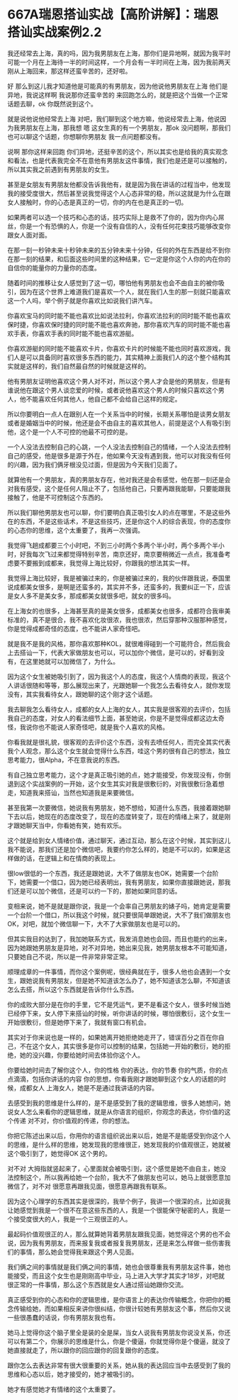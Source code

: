 # 667A瑞恩搭讪实战【高阶讲解】：瑞恩搭讪实战案例2.2

我还经常去上海，真的吗，因为我男朋友在上海，那你们是异地啊，就因为我平时可能一个月在上海待一半的时间这样，一个月会有一半时间在上海，因为我前两天刚从上海回来，那这样还蛮辛苦的，还好啦。

好 那么到这儿我才知道他是可能真的有男朋友，因为他说他男朋友在上海 他们是异地，我说这样啊 我说那你还蛮辛苦的 来回跑怎么的，就是把这个当做一个正常话题去聊，ok 你既然说到这个。

就是说他说他经常去上海 对吧，我们聊到这个地方嘛，他说经常去上海，他说因为我男朋友在上海，那我想 嗯 这女生真的有一个男朋友，那ok 没问题啊，那我们也可以聊这个话题，你想聊你男朋友 我一点问题都没有。

说啊 那你这样来回跑 你们异地，还挺辛苦的这个，所以其实也是给我的真实观念和看法，也是代表我完全不在意他有男朋友这件事情，我们也是还是可以接触的，所以其实我之前遇到有男朋友的女生。

甚至是女朋友有男朋友他都没告诉我他有，就是因为我在讲话的过程当中，他发现我的接受度很大，然后甚至说我觉得这个人心态非常的稳，所以这就是为什么在跟女人接触时，你的心态是真正的一切，你的内在也是真正的一切。

如果两者可以选一个技巧和心态的话，技巧实际上是救不了你的，因为你内心屌丝，你是一个有恐惧的人，你是一个没有自信的人，没有任何花束技巧能够改变你跟女人面对面。

在那一刻一秒钟未来十秒钟未来的五分钟未来十分钟，任何的外在东西是给不到你在那一刻的结果，和后面这些时间里的这种结果，它一定是你这个人你的内在你的自信你的能量你的力量你的态度。

随着时间的推移让女人感觉到了这一切，哪怕他有男朋友也会不由自主的被你吸引，因为在这个世界上难道我们是喜欢一个人，就在我们人生的那一刻就只能喜欢这一个人吗，举个例子就是你喜欢比如说我们讲汽车。

你喜欢宝马的同时能不能也喜欢比如说法拉利，你喜欢法拉利的同时能不能也喜欢保时捷，你喜欢保时捷的同时能不能也喜欢奔驰，那你喜欢汽车的同时能不能也喜欢手表，你喜欢手表的同时能不能也喜欢游艇。

你喜欢游艇的同时能不能喜欢卡片，你喜欢卡片的时候能不能也同时喜欢游戏，我们人是可以具备同时喜欢很多东西的能力，其实精神上面我们人的这个整个结构其实就是这样的，我们自然最自然的时候就是这样的。

他有男朋友证明他喜欢这个男人对不对，所以这个男人才会是他的男朋友，但是有谁说他在跟这个男人谈恋爱的时候，或者说他喜欢这个男人的时候只喜欢这个男人，他不能喜欢任何其他人，他自己都不会给自己这样的规定。

所以你要明白一点人在跟别人在一个关系当中的时候，长期关系哪怕是谈男女朋友或者是婚姻当中的时候，他还是会不由自主的喜欢其他人，前提是这个人有吸引到他，这个是一个人不可控的他最不可控的是。

一个人没法去控制自己的心跳，一个人没法去控制自己的情绪，一个人没法去控制自己的感受，他是很多是源于外在，他如果今天没有遇到我，他可以对我没有任何的兴趣，因为我们俩牙根没见过面，但是因为今天我们见面了。

就算他有一个男朋友，真的男朋友存在，他对我还是会有感觉，他在那一刻还是会对我有感受，这个是任何人阻止不了，包括他自己，只要再跟我能聊，只要能跟我接触了，他是不可控制这个东西的。

所以我们聊他男朋友也可以聊，你们要明白真正吸引女人的点在哪里，不是这些外在的东西，不是这些话术，不是这些技巧，还是你这个人的综合表现，你的态度你的心态你的思维，这个太重要了，我再一次强调。

我觉得飞趟成都要三个小时吧，不到三小时两个多两个半小时，两个多两个半小时，好我每次飞过来都觉得特别辛苦，南京还好，南京要稍微近一点点，我准备考虑要不要搬到成都来，我觉得上海比较好，你跟我的想法其实一样。

我觉得上海比较好，我是被骗过来的，你是被骗过来的，我的伙伴跟我说，泰国里说成都美女很多，是啊是还蛮多的，其实并不多，还蛮多的，我要纠正一下，应该是女人多不是美女多，那成都美女就很多吧，就女的很多吗。

在上海女的也很多，上海甚至真的是美女很多，成都美女也很多，成都符合我审美标准的，真不是很合，我不喜欢化妆很浓，我也很浓，然后穿那种汉服那种感觉，你是觉得成都奇怪的态度，也不能讲人家奇怪吧。

就是我不是我的风格，那你喜欢那种KOL，就很难得碰到一个可能符合，然后我会上去搭讪一下，代表大家做朋友也可以，可以加你个微信，是可以的，好看到没有，在这里她就可以加微信了，为什么。

因为这个女生被她吸引到了，因为我这个人的态度，我这个人情商的表现，我这个人讲话很随和等等，那么展现出来了，光跟她聊一个我怎么去看待女人，就你发现没有，其实我看待女人，跟她聊的这个刚才这个话题。

我去聊我怎么看待女人，成都的女人上海的女人，其实我是很客观的去评价，包括我自己的态度，对女人的看法细节上面，甚至她说，你是不是觉得成都这边太奇怪，我说你也不能说人家奇怪吧，就是我个人喜欢的风格。

你看我就是很礼貌，很客观的去评价这个东西，没有去喷任何人，而完全其实代表我个人观念，那么这个女生就会觉得什么东西，哇这个男的很有自己的想法，独立思考能力，很Alpha，不在意我说的东西。

有自己独立思考能力，这个才是真正吸引她的点，她才能接受，你发现没有，你倒退到这个实战案例的一开始，这个女生其实对我是很敷衍的，对我很敷衍急着想走，知道我来搭讪，当然也知道我是来要微信。

甚至我第一次要微信，她说我有男朋友，她不想给，知道什么东西，我接着跟她聊下去以后，她现在的态度改变了，现在的态度转变了，现在的情绪上来了，就是刚才跟她聊天当中，你看她有笑，她有欢乐。

这个就是给到女人情绪价值，通过聊天，通过互动，那么在这个时候，其实到这儿我不能说，那我们还是加个微信吧，我要约你怎么样的，她是不可以的，如果是这样做的话，在逻辑上和在情商的表现上。

很low很低的一个东西，我还是跟她说，大不了做朋友也OK，她需要一个台阶下，她需要一个借口，因为她已经表明出，我有男朋友，如果你直接跟她说，那我们还是可以加个微信，还是可以约一下的，那她如果同意的话。

变相来说，她不是就是跟你说，我是一个会率自己男朋友的婊子吗，她肯定是需要一个台阶一个借口，所以我这个时候，就只要很简单跟她说，大不了我们做朋友也OK，对吧，就加个微信聊一下，大不了大家做朋友也是可以的。

但其实我目的达到了，我加她联系方式，我发消息她也会回，而且也能约的出来，因为她跟她男朋友是异地，对不对异地，她出来见我，她男朋友根本不可能知道，只要她自己不说，所以是一件非常非常正常。

顺理成章的一件事情，而你这个案例呢，很经典就在于，很多人他也会遇到一个女生，跟她说我有男朋友，但是她不知道该怎么办了，她不知道该怎么聊，不知道该怎么去搭，所以这个东西就是告诉你什么东西。

你的成败大部分是在你的手里，它不是凭运气，更不是看这个女人，很多时候当她已经停下来，女人停下来搭讪的时候，听你讲话的时候，哪怕很敷衍，这个女生一开始很敷衍，但是她停下来了，我就有窗口有机会。

其实对于你来说也是一样的，如果她离开她拒绝她走开了，错误百分之百在你自己，不在这个女人，其实很多是你可以控制的结果，包括她一开始的敷衍，她的拒绝，她的没兴趣，你要给她时间去体验你这个人。

你要给她时间去了解你这个人，你的性格 你的表达，你的节奏 你的气质，你的点点滴滴，包括你讲话的内容 你的思想，你看我刚才跟她聊到这个女人的话题的时候，成都女人 上海女人，她是不是通过我讲话的内容。

去感受到我的思维是什么样的，是不是感受到了我的逻辑思维，很多人她想问，她说女人怎么来看你的逻辑思维，就是从你语言的组织，你观念的表达，你价值的这个传递 对不对，你价值观的传递，你的想法。

你把它陈述出来以后，你用你的语言组织说出来以后，她是不是能感受到你这个人的思维，是什么样的思维，她发现我的思维很正，她发现我的价值观很正，她就被这个吸引到了，她觉得OK 这个男的。

对不对 大拇指就竖起来了，心里面就会被吸引到，这个感觉是她不由自主，她没法控制这个，所以我再给她一个台阶，我大不了做朋友也可以，她马上就很愿意加微信了，对不对 很愿意再跟我见面，很愿意再跟我有联系。

因为这个心理学的东西其实是很深的，我举个例子，我讲一个很深的点，比如说我让她感觉到我是一个很不在意这些东西的人，我是一个很能保守秘密的人，我是一个接受度很大的人，我是一个三观很正的人。

最起码价值观很正的人，那么就算她背着男朋友跟我见面，她觉得这个男的也不会说，因为我有男朋友，而来报复我或者报复我男朋友，还是来怎么样做一些伤害我们的事情，那么她会觉得我来跟这个男人见面。

我们俩之间的事情就是我们俩之间的事情，她也会很尊重我有男朋友这件事，她也能接受，而且这个女生也是刚刚高中毕业，马上进入大学才其实才18岁，对吧就很正常的一件事情，那么这个东西就是女人通过搭讪她跟你交流。

真正感受到你的心态和你的逻辑思维，是你语言上的表达你传输概念，你把你的概念传输给她，而如果相反来讲你很纠结，你很计较她有男朋友这个事，然后你又说一些很愚蠢的话说，你有男朋友我也有。

她马上觉得你这个脑子里全是装的全是屎，当女人说我有男朋友你说没关系，你还可以有第二个，你展示的思维是什么，你是个傻逼，你就觉得你是个傻逼，就没了她直接就走了，所以跟你的回应跟你的回复跟你的态度。

跟你怎么去表达非常有很大很重要的关系，她从我的表达回应当中去感受到了我的思维和心态以后，她才接受的，她才被吸引的。

她才有感觉她才有情绪的这个太重要了。